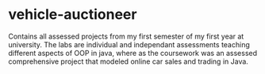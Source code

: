 # vehicle-auctioneer

Contains all assessed projects from my first semester of my first year at university. The labs are individual and independant assessments teaching different aspects of OOP in java,
where as the coursework was an assessed comprehensive project that modeled online car sales and trading in Java.
